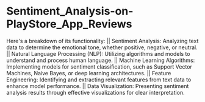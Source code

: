 # Sentiment_Analysis-on-PlayStore_App_Reviews
Here's a breakdown of its functionality:
|| Sentiment Analysis: Analyzing text data to determine the emotional tone, whether positive, negative, or neutral.
|| Natural Language Processing (NLP): Utilizing algorithms and models to understand and process human language.
|| Machine Learning Algorithms: Implementing models for sentiment classification, such as Support Vector Machines, Naive Bayes, or deep learning architectures.
|| Feature Engineering: Identifying and extracting relevant features from text data to enhance model performance.
|| Data Visualization: Presenting sentiment analysis results through effective visualizations for clear interpretation.
